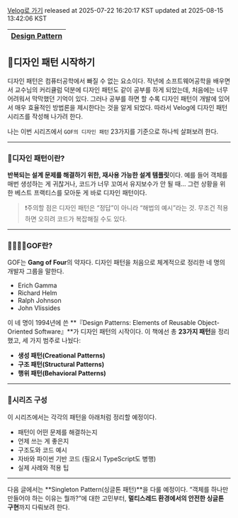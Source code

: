 [Velog로 가기](https://velog.io/@choi-hyk/Design-Patterns-디자인패턴-시작하기)
released at 2025-07-22 16:20:17 KST
updated at 2025-08-15 13:42:06 KST

|[Design Pattern](https://velog.io/tags/Design-Pattern)|
|----|

## 🎨디자인 패턴 시작하기

디자인 패턴은 컴퓨터공학에서 빠질 수 없는 요소이다. 작년에 소프트웨어공학을 배우면서 교수님의 커리큘럼 덕분에 디자인 패턴도 같이 공부를 하게 되었는데, 처음에는 너무 어려워서 막막했던 기억이 있다. 그러나 공부를 하면 할 수록 디자인 패턴이 개발에 있어서 매우 효율적인 방법론을 제시한다는 것을 알게 되었다. 따라서 Velog에 디자인 패턴 시리즈를 작성해 나가려 한다.

나는 이번 시리즈에서 `GOF의 디자인 패턴` 23가지를 기준으로 하나씩 살펴보려 한다.

---

### 📌디자인 패턴이란?

**반복되는 설계 문제를 해결하기 위한, 재사용 가능한 설계 템플릿**이다.
예를 들어 객체를 매번 생성하는 게 귀찮거나, 코드가 너무 꼬여서 유지보수가 안 될 때… 그런 상황을 위한 베스트 프랙티스를 모아둔 게 바로 디자인 패턴이다.

> ❗주의할 점은 디자인 패턴은 “정답”이 아니라 “해법의 예시”라는 것. 무조건 적용하면 오히려 코드가 복잡해질 수도 있다.

---

### 👨‍👩‍👧‍👦GOF란?

GOF는 **Gang of Four**의 약자다.
디자인 패턴을 처음으로 체계적으로 정리한 네 명의 개발자 그룹을 말한다.

* Erich Gamma
* Richard Helm
* Ralph Johnson
* John Vlissides

이 네 명이 1994년에 쓴 **『Design Patterns: Elements of Reusable Object-Oriented Software』**가 디자인 패턴의 시작이다. 이 책에선 총 **23가지 패턴**을 정리했고, 세 가지 범주로 나눴다:

* **생성 패턴(Creational Patterns)**
* **구조 패턴(Structural Patterns)**
* **행위 패턴(Behavioral Patterns)**

---

### 🧩시리즈 구성

이 시리즈에서는 각각의 패턴을 아래처럼 정리할 예정이다.

- 패턴이 어떤 문제를 해결하는지
- 언제 쓰는 게 좋은지
- 구조도와 코드 예시
- 자바와 파이썬 기반 코드 (필요시 TypeScript도 병행)
- 실제 사례와 적용 팁

---

다음 글에서는 **Singleton Pattern(싱글톤 패턴)**을 다룰 예정이다. “객체를 하나만 만들어야 하는 이유는 뭘까?”에 대한 고민부터, **멀티스레드 환경에서의 안전한 싱글톤 구현**까지 다뤄보려 한다.


